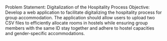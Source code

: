 Problem Statement: Digitalization of the Hospitality Process
Objective: Develop a web application to facilitate digitalizing the hospitality process for group
accommodation. The application should allow users to upload two CSV files to efficiently
allocate rooms in hostels while ensuring group members with the same ID stay together and
adhere to hostel capacities and gender-specific accommodations.
